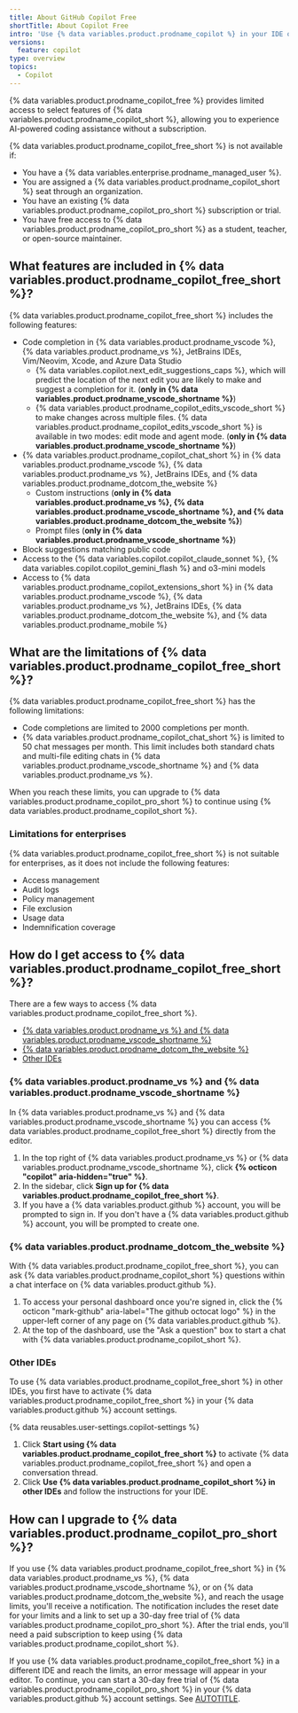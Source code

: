 ```yaml
---
title: About GitHub Copilot Free
shortTitle: About Copilot Free
intro: 'Use {% data variables.product.prodname_copilot %} in your IDE or on {% data variables.product.prodname_dotcom_the_website %} for free.'
versions:
  feature: copilot
type: overview
topics:
  - Copilot
---
```


{% data variables.product.prodname_copilot_free %} provides limited access to select features of {% data variables.product.prodname_copilot_short %}, allowing you to experience AI-powered coding assistance without a subscription.

{% data variables.product.prodname_copilot_free_short %} is not available if:

* You have a {% data variables.enterprise.prodname_managed_user %}.
* You are assigned a {% data variables.product.prodname_copilot_short %} seat through an organization.
* You have an existing {% data variables.product.prodname_copilot_pro_short %} subscription or trial.
* You have free access to {% data variables.product.prodname_copilot_pro_short %} as a student, teacher, or open-source maintainer.

## What features are included in {% data variables.product.prodname_copilot_free_short %}?

{% data variables.product.prodname_copilot_free_short %} includes the following features:

* Code completion in {% data variables.product.prodname_vscode %}, {% data variables.product.prodname_vs %}, JetBrains IDEs, Vim/Neovim, Xcode, and Azure Data Studio
  * {% data variables.copilot.next_edit_suggestions_caps %}, which will predict the location of the next edit you are likely to make and suggest a completion for it. (**only in {% data variables.product.prodname_vscode_shortname %}**)
  * {% data variables.product.prodname_copilot_edits_vscode_short %} to make changes across multiple files. {% data variables.product.prodname_copilot_edits_vscode_short %} is available in two modes: edit mode and agent mode. (**only in {% data variables.product.prodname_vscode_shortname %}**)
* {% data variables.product.prodname_copilot_chat_short %} in {% data variables.product.prodname_vscode %}, {% data variables.product.prodname_vs %}, JetBrains IDEs, and {% data variables.product.prodname_dotcom_the_website %}
  * Custom instructions (**only in {% data variables.product.prodname_vs %}, {% data variables.product.prodname_vscode_shortname %}, and {% data variables.product.prodname_dotcom_the_website %}**)
  * Prompt files (**only in {% data variables.product.prodname_vscode_shortname %}**)
* Block suggestions matching public code
* Access to the {% data variables.copilot.copilot_claude_sonnet %}, {% data variables.copilot.copilot_gemini_flash %} and o3-mini models
* Access to {% data variables.product.prodname_copilot_extensions_short %} in {% data variables.product.prodname_vscode %}, {% data variables.product.prodname_vs %}, JetBrains IDEs, {% data variables.product.prodname_dotcom_the_website %}, and {% data variables.product.prodname_mobile %}

## What are the limitations of {% data variables.product.prodname_copilot_free_short %}?

{% data variables.product.prodname_copilot_free_short %} has the following limitations:

* Code completions are limited to 2000 completions per month.
* {% data variables.product.prodname_copilot_chat_short %} is limited to 50 chat messages per month. This limit includes both standard chats and multi-file editing chats in {% data variables.product.prodname_vscode_shortname %} and {% data variables.product.prodname_vs %}.

When you reach these limits, you can upgrade to {% data variables.product.prodname_copilot_pro_short %} to continue using {% data variables.product.prodname_copilot_short %}.

### Limitations for enterprises

{% data variables.product.prodname_copilot_free_short %} is not suitable for enterprises, as it does not include the following features:

* Access management
* Audit logs
* Policy management
* File exclusion
* Usage data
* Indemnification coverage

## How do I get access to {% data variables.product.prodname_copilot_free_short %}?

There are a few ways to access {% data variables.product.prodname_copilot_free_short %}.

* [{% data variables.product.prodname_vs %} and {% data variables.product.prodname_vscode_shortname %}](#visual-studio-and-vs-code)
* [{% data variables.product.prodname_dotcom_the_website %}](#githubcom)
* [Other IDEs](#other-ides)

### {% data variables.product.prodname_vs %} and {% data variables.product.prodname_vscode_shortname %}

In {% data variables.product.prodname_vs %} and {% data variables.product.prodname_vscode_shortname %} you can access {% data variables.product.prodname_copilot_free_short %} directly from the editor.

1. In the top right of {% data variables.product.prodname_vs %} or {% data variables.product.prodname_vscode_shortname %}, click **{% octicon "copilot" aria-hidden="true" %}**.
1. In the sidebar, click **Sign up for {% data variables.product.prodname_copilot_free_short %}**.
1. If you have a {% data variables.product.github %} account, you will be prompted to sign in. If you don't have a {% data variables.product.github %} account, you will be prompted to create one.

### {% data variables.product.prodname_dotcom_the_website %}

With {% data variables.product.prodname_copilot_free_short %}, you can ask {% data variables.product.prodname_copilot_short %} questions within a chat interface on {% data variables.product.github %}.

1. To access your personal dashboard once you're signed in, click the {% octicon "mark-github" aria-label="The github octocat logo" %} in the upper-left corner of any page on {% data variables.product.github %}.
1. At the top of the dashboard, use the "Ask a question" box to start a chat with {% data variables.product.prodname_copilot_short %}.

### Other IDEs

To use {% data variables.product.prodname_copilot_free_short %} in other IDEs, you first have to activate {% data variables.product.prodname_copilot_free_short %} in your {% data variables.product.github %} account settings.

{% data reusables.user-settings.copilot-settings %}
1. Click **Start using {% data variables.product.prodname_copilot_free_short %}** to activate {% data variables.product.prodname_copilot_free_short %} and open a conversation thread.
1. Click **Use {% data variables.product.prodname_copilot_short %} in other IDEs** and follow the instructions for your IDE.

## How can I upgrade to {% data variables.product.prodname_copilot_pro_short %}?

If you use {% data variables.product.prodname_copilot_free_short %} in {% data variables.product.prodname_vs %}, {% data variables.product.prodname_vscode_shortname %}, or on {% data variables.product.prodname_dotcom_the_website %}, and reach the usage limits, you'll receive a notification. The notification includes the reset date for your limits and a link to set up a 30-day free trial of {% data variables.product.prodname_copilot_pro_short %}. After the trial ends, you'll need a paid subscription to keep using {% data variables.product.prodname_copilot_short %}.

If you use {% data variables.product.prodname_copilot_free_short %} in a different IDE and reach the limits, an error message will appear in your editor. To continue, you can start a 30-day free trial of {% data variables.product.prodname_copilot_pro_short %} in your {% data variables.product.github %} account settings. See [AUTOTITLE](/copilot/setting-up-github-copilot/setting-up-github-copilot-for-yourself#1-get-access-to-github-copilot).
